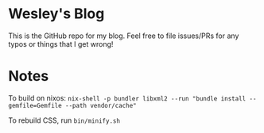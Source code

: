 # Wesley's Blog

This is the GitHub repo for my blog. Feel free to file issues/PRs for any typos or things that I get wrong!

# Notes

To build on nixos: `nix-shell -p bundler libxml2 --run "bundle install --gemfile=Gemfile --path vendor/cache"`

To rebuild CSS, run `bin/minify.sh`
